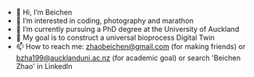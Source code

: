 - 👋 Hi, I’m Beichen
- 👀 I’m interested in coding, photography and marathon
- 🌱 I’m currently pursuing a PhD degree at the University of Auckland
- 💞️ My goal is to construct a universal bioprocess Digital Twin
- 📫 How to reach me: zhaobeichen@gmail.com (for making friends) or bzha199@aucklanduni.ac.nz (for academic goal) or search 'Beichen Zhao' in Linkedln

<!---
BeichenZhao/BeichenZhao is a ✨ special ✨ repository because its `README.md` (this file) appears on your GitHub profile.
You can click the Preview link to take a look at your changes.
--->

